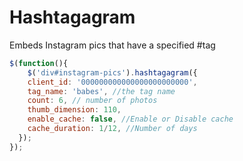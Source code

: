 Hashtagagram
============

Embeds Instagram pics that have a specified #tag

```javascript
$(function(){
	$('div#instagram-pics').hashtagagram({
    client_id: '000000000000000000000000',
    tag_name: 'babes', //the tag name
    count: 6, // number of photos
    thumb_dimension: 110,
    enable_cache: false, //Enable or Disable cache
    cache_duration: 1/12, //Number of days
  });
});
```
